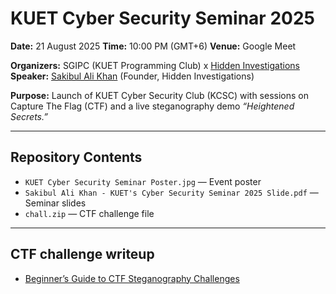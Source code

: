 # KUET Cyber Security Seminar 2025

**Date:** 21 August 2025
**Time:** 10:00 PM (GMT+6)
**Venue:** Google Meet

**Organizers:** SGIPC (KUET Programming Club) x [Hidden Investigations](https://hiddeninvestigations.net/)
**Speaker:** [Sakibul Ali Khan](https://www.linkedin.com/in/sakibulalikhan/) (Founder, Hidden Investigations)

**Purpose:** Launch of KUET Cyber Security Club (KCSC) with sessions on Capture The Flag (CTF) and a live steganography demo *“Heightened Secrets.”*

---

## Repository Contents

* `KUET Cyber Security Seminar Poster.jpg` — Event poster
* `Sakibul Ali Khan - KUET's Cyber Security Seminar 2025 Slide.pdf` — Seminar slides
* `chall.zip` — CTF challenge file

---

## CTF challenge writeup

* [Beginner’s Guide to CTF Steganography Challenges](https://hiddeninvestigations.medium.com/how-to-find-hidden-messages-in-jpegs-a-beginners-guide-to-ctf-steganography-challenges-from-2209beb322b2)
